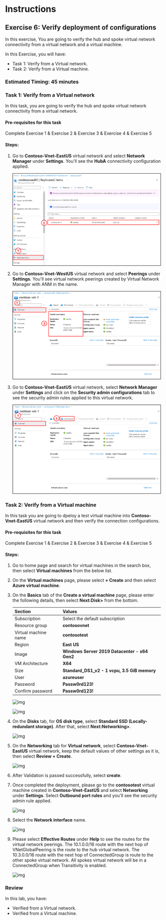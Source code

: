 # Instructions

## Exercise 6: Verify deployment of configurations

In this exercise, You are going to verify the hub and spoke virtual network connectivity from a virtual network and a virtual machine.

In this Exercise, you will have:

  + Task 1: Verify from a Virtual network.
  + Task 2: Verify from a Virtual machine.

### Estimated Timing: 45 minutes

### Task 1: Verify from a Virtual network

In this task, you are going to verify the hub and spoke virtual network connectivity from a virtual network.

#### Pre-requisites for this task

Complete Exercise 1 & Exercise 2 & Exercise 3 & Exercise 4 & Exercise 5

#### Steps:

1. Go to **Contoso-Vnet-EastUS** virtual network and select **Network Manager** under **Settings**. You'll see the **HubA** connectivity configuration applied.

    ![img](../media/ver1.png)

2. Go to **Contoso-Vnet-WestUS** virtual network and select **Peerings** under **Settings**. You'll see virtual network peerings created by Virtual Network Manager with ANM in the name.

    ![img](../media/ver2.png)

3. Go to **Contoso-Vnet-EastUS** virtual network, select **Network Manager** under **Settings** and click on the **Security admin configurations** tab to see the security admin rules applied to this virtual network.

    ![img](../media/VER3.png)

### Task 2: Verify from a Virtual machine

In this task you are going to dpeloy a test virtual machine into **Contoso-Vnet-EastUS** virtual network and then verify the connection configurations.

#### Pre-requisites for this task

Complete Exercise 1 & Exercise 2 & Exercise 3 & Exercise 4 & Exercise 5

#### Steps:

1. Go to home page and search for virtual machines in the search box, then select **Virtual machines** from the below list.

2. On the **Virtual machines** page, please select **+ Create** and then select **Azure virtual machine**.

3. On the **Basics** tab of the **Create a virtual machine** page, please enter the following details, then select **Next:Disk>** from the bottom.

    | Section | Values |
    | ------- | ------ |
    | Subscription | Select the default subscription |
    | Resource group | **contosovnet** |
    | Virtual machine name | **contosotest** |
    | Region | **East US** |
    | Image | **Windows Server 2019 Datacenter - x64 Gen2** |
    | VM Architecture | **X64** |
    | Size | **Standard_DS1_v2 - 1 vcpu, 3.5 GiB memory** |
    | User | **azureuser** |
    | Password | **Passw0rd123!** |
    | Confirm password | **Passw0rd123!** |
    
    
    ![img](../media/ver5.png)  
    
    ![img](../media/ver6.png)
  
4. On the **Disks** tab, for **OS disk type**, select **Standard SSD (Locally-redundant storage)**. After that, select **Next:Networking>**.

    ![img](../media/ver7.png)

5. On the **Networking** tab for **Virtual network**, select **Contoso-Vnet-EastUS** virtual network, keep the default values of other settings as it is, then select **Review + Create**.

    ![img](../media/ver8.png)  

6. After Validation is passed successfully, select **create**.

7. Once completed the deployment, please go to the **contosotest** virtual machine created in **Contoso-Vnet-EastUS** and select **Networking** under **Settings**. Select **Outbound port rules** and you'll see the security admin rule applied.

    ![img](../media/ver9.png)  

8. Select the **Network interface** name.
  
    ![img](../media/ver10.png)  

9. Please select **Effective Routes** under **Help** to see the routes for the virtual network peerings. The 10.1.0.0/16 route with the next hop of VNetGlobalPeering is the route to the hub virtual network. The 10.3.0.0/16 route with the next hop of ConnectedGroup is route to the other spoke virtual network. All spokes virtual network will be in a ConnectedGroup when Transitivity is enabled.

    ![img](../media/ver11.png) 

### Review

In this lab, you have:

+ Verified from a Virtual network.
+ Verified from a Virtual machine.
    

